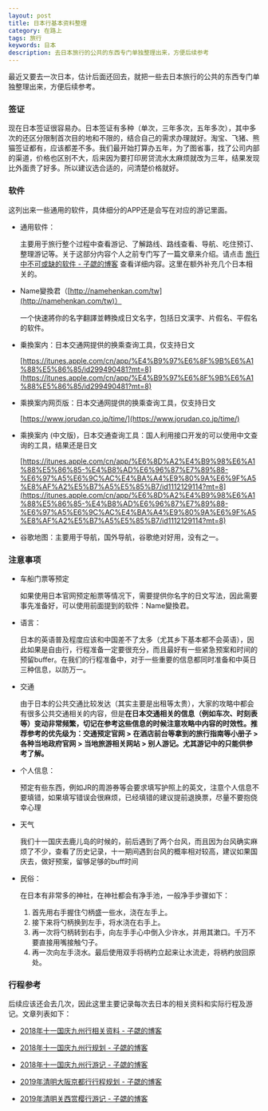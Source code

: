 ```yaml
---
layout: post
title: 日本行基本资料整理
category: 在路上
tags: 旅行
keywords: 日本
description: 去日本旅行的公共的东西专门单独整理出来，方便后续参考
---
```


最近又要去一次日本，估计后面还回去，就把一些去日本旅行的公共的东西专门单独整理出来，方便后续参考。

### 签证

  现在日本签证很容易办。日本签证有多种（单次，三年多次，五年多次），其中多次的还区分限制首次目的地和不限的，结合自己的需求办理就好。淘宝、飞猪、熊猫签证都有，应该都差不多。我们最开始打算办五年，为了图省事，找了公司内部的渠道，价格也区别不大，后来因为要打印房贷流水太麻烦就改为三年，结果发现比外面贵了好多。所以建议选合适的，问清楚价格就好。

### 软件

这列出来一些通用的软件，具体细分的APP还是会写在对应的游记里面。

- 通用软件：

  主要用于旅行整个过程中查看游记、了解路线、路线查看、导航、吃住预订、整理游记等。关于这部分内容个人之前专门写了一篇文章来介绍。请点击 [旅行中不可或缺的软件 - 子勰的博客](http://blog.bihe0832.com/lv_software.html) 查看详细内容。这里在额外补充几个日本相关的。

- Name變換君（[http://namehenkan.com/tw](http://namehenkan.com/tw)）

  一个快速將你的名字翻譯並轉換成日文名字，包括日文漢字、片假名、平假名的软件。
  
  
- 乗換案内：日本交通网提供的换乘查询工具，仅支持日文

  [https://itunes.apple.com/cn/app/%E4%B9%97%E6%8F%9B%E6%A1%88%E5%86%85/id299490481?mt=8](https://itunes.apple.com/cn/app/%E4%B9%97%E6%8F%9B%E6%A1%88%E5%86%85/id299490481?mt=8)

- 乘换案内网页版：日本交通网提供的换乘查询工具，仅支持日文

	[https://www.jorudan.co.jp/time/](https://www.jorudan.co.jp/time/)
	
- 乘换案内 (中文版)，日本交通查询工具：国人利用接口开发的可以使用中文查询的工具，结果还是日文

  [https://itunes.apple.com/cn/app/%E6%8D%A2%E4%B9%98%E6%A1%88%E5%86%85-%E4%B8%AD%E6%96%87%E7%89%88-%E6%97%A5%E6%9C%AC%E4%BA%A4%E9%80%9A%E6%9F%A5%E8%AF%A2%E5%B7%A5%E5%85%B7/id1112129114?mt=8](https://itunes.apple.com/cn/app/%E6%8D%A2%E4%B9%98%E6%A1%88%E5%86%85-%E4%B8%AD%E6%96%87%E7%89%88-%E6%97%A5%E6%9C%AC%E4%BA%A4%E9%80%9A%E6%9F%A5%E8%AF%A2%E5%B7%A5%E5%85%B7/id1112129114?mt=8)

- 谷歌地图：主要用于导航，国外导航，谷歌绝对好用，没有之一。
	
### 注意事项

- 车船门票等预定

	如果使用日本官网预定船票等情况下，需要提供你名字的日文写法，因此需要事先准备好，可以使用前面提到的软件：Name變換君。

- 语言：
	
	日本的英语普及程度应该和中国差不了太多（尤其乡下基本都不会英语），因此如果是自由行，行程准备一定要很充分，而且最好有一些紧急预案和时间的预留buffer。在我们的行程准备中，对于一些重要的信息都同时准备和中英日三种信息，以防万一。
   
- 交通

	由于日本的公共交通比较发达（其实主要是出租等太贵），大家的攻略中都会有很多公共交通相关的内容，但是**在日本交通相关的信息（例如车次、时刻表等）变动非常频繁，切记在参考这些信息的时候注意攻略中内容的时效性。推荐参考的优先级为：交通预定官网 > 在酒店前台等拿到的旅行指南等小册子 > 各种当地政府官网 > 当地旅游相关网站 > 别人游记。尤其游记中的只能供参考了解。**

- 个人信息：

	预定有些东西，例如JR的周游券等会要求填写护照上的英文，注意个人信息不要填错，如果填写错误会很麻烦，已经填错的建议提前退换票，尽量不要抱侥幸心理

- 天气

	我们十一国庆去鹿儿岛的时候的，前后遇到了两个台风，而且因为台风确实麻烦了不少，查看了历史记录，十一期间遇到台风的概率相对较高，建议如果国庆去，做好预案，留够足够的buff时间
  
- 民俗：

	在日本有非常多的神社，在神社都会有净手池，一般净手步骤如下：
	
	1. 首先用右手握住勺柄盛一些水，浇在左手上。
	2. 接下来将勺柄换到左手，将水浇在右手上。
	3. 再一次将勺柄转到右手，向左手手心中倒入少许水，并用其漱口。千万不要直接用嘴接触勺子。
	4. 再一次向左手浇水。最后使用双手将柄杓立起来让水流走，将柄杓放回原处。
	
### 行程参考

后续应该还会去几次，因此这里主要记录每次去日本的相关资料和实际行程及游记。文章列表如下：
  
- [2018年十一国庆九州行相关资料 - 子勰的博客](http://blog.bihe0832.com/lv_kyushu_data.html)

- [2018年十一国庆九州行规划 - 子勰的博客](https://blog.bihe0832.com/lv_kyushu_plan.html)

- [2018年十一国庆九州行游记 - 子勰的博客](http://blog.bihe0832.com/lv_kyushu.html)

- [2019年清明大阪京都行行程规划 - 子勰的博客](https://blog.bihe0832.com/lv_sakura.html)

- [2019年清明关西赏樱行游记 - 子勰的博客](https://blog.bihe0832.com/lv_sakura_new.html)

